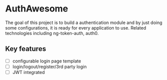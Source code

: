 # AuthAwesome

The goal of this project is to build a authentication module and by just doing some configurations, it is ready for every application to use. Related technologies including ng-token-auth, auth0.

## Key features

- [ ] configurable login page template
- [ ] login/logout/register/3rd party login
- [ ] JWT integrated
